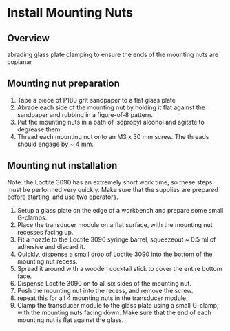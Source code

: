 # Install Mounting Nuts

## Overview
abrading
glass plate clamping to ensure the ends of the mounting nuts are coplanar

## Mounting nut preparation

1. Tape a piece of P180 grit sandpaper to a flat glass plate
2. Abrade each side of the mounting nut by holding it flat against the sandpaper and rubbing in a figure-of-8 pattern. 
3. Put the mounting nuts in a bath of isopropyl alcohol and agitate to degrease them.
4. Thread each mounting nut onto an M3 x 30 mm screw. The threads should engage by ~ 4 mm.

## Mounting nut installation

Note: the Loctite 3090 has an extremely short work time, so these steps must be performed very quickly. Make sure that the supplies are prepared before starting, and use two operators.

1. Setup a glass plate on the edge of a workbench and prepare some small G-clamps.
2. Place the transducer module on a flat surface, with the mounting nut recesses facing up.
3. Fit a nozzle to the Loctite 3090 syringe barrel, squeezeout ~ 0.5 ml of adhesive and discard it.
4. Quickly, dispense a small drop of Loctite 3090 into the bottom of the mounting nut recess. 
5. Spread it around with a wooden cocktail stick to cover the entire bottom face.
6. Dispense Loctite 3090 on to all six sides of the mounting nut.
7. Push the mounting nut into the recess, and remove the screw.
8. repeat this for all 4 mounting nuts in the transducer module.
9. Clamp the transducer module to the glass plate using a small G-clamp, with the mounting nuts facing down. Make sure that the end of each mounting nut is flat against the glass.

